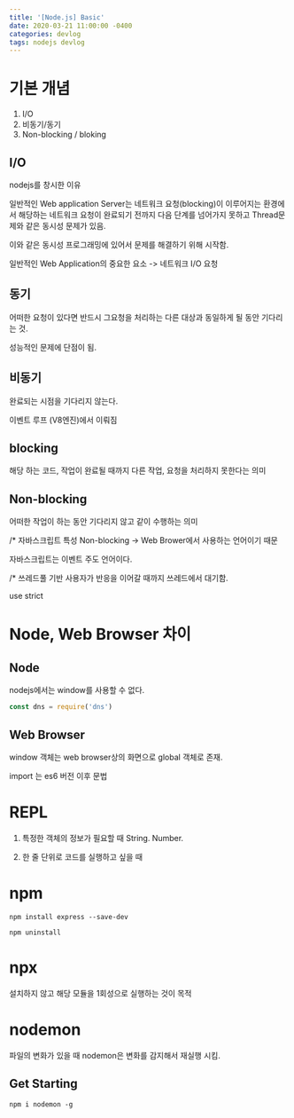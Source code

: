 ```yaml
---
title: '[Node.js] Basic'
date: 2020-03-21 11:00:00 -0400
categories: devlog
tags: nodejs devlog
---
```


# 기본 개념

1. I/O
2. 비동기/동기
3. Non-blocking / bloking

## I/O

nodejs를 창시한 이유

일반적인 Web application Server는 네트워크 요청(blocking)이 이루어지는 환경에서 해당하는 네트워크 요청이 완료되기 전까지 다음 단계를 넘어가지 못하고 Thread문제와 같은 동시성 문제가 있음.

이와 같은 동시성 프로그래밍에 있어서 문제를 해결하기 위해 시작함.

일반적인 Web Application의 중요한 요소
-> 네트워크 I/O 요청


## 동기

어떠한 요청이 있다면 반드시 그요청을 처리하는 다른 대상과 동일하게 될 동안 기다리는 것.

성능적인 문제에 단점이 됨.

## 비동기
완료되는 시점을 기다리지 않는다.

이벤트 루프 (V8엔진)에서 이뤄짐

## blocking
해당 하는 코드, 작업이 완료될 때까지 다른 작업, 요청을 처리하지 못한다는 의미

## Non-blocking
어떠한 작업이 하는 동안 기다리지 않고 같이 수행하는 의미

/* 자바스크립트 특성 Non-blocking -> Web Brower에서 사용하는 언어이기 때문

자바스크립트는 이벤트 주도 언어이다.

/* 쓰레드풀 기반
사용자가 반응을 이어갈 때까지 쓰레드에서 대기함.


use strict

# Node, Web Browser 차이

## Node

nodejs에서는 window를 사용할 수 없다.

```javascript
const dns = require('dns')
```

## Web Browser

window 객체는 web browser상의 화면으로 global 객체로 존재.

import 는 es6 버전 이후 문법


# REPL

1. 특정한 객체의 정보가 필요할 때
String.
Number.

2. 한 줄 단위로 코드를 실행하고 싶을 때

# npm
```
npm install express --save-dev

npm uninstall
```

# npx
설치하지 않고 해당 모듈을 1회성으로 실행하는 것이 목적

# nodemon
파일의 변화가 있을 때 nodemon은 변화를 감지해서 재실행 시킴.

## Get Starting
```
npm i nodemon -g
```
